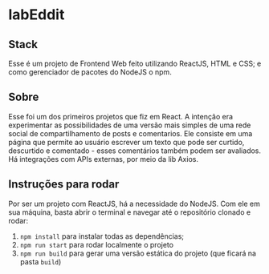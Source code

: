 # labEddit


## Stack
Esse é um projeto de Frontend Web feito utilizando ReactJS, HTML e CSS; 
e como gerenciador de pacotes do NodeJS o npm.

## Sobre
Esse foi um dos primeiros projetos que fiz em React.
A intenção era experimentar as possibilidades de uma versão mais simples 
de uma rede social de compartilhamento de posts e comentarios. 
Ele consiste em uma página que permite ao usuário escrever um texto que pode ser
curtido, descurtido e comentado - esses comentários também podem ser avaliados. 
Há integrações com APIs externas, por meio da lib Axios.

## Instruções para rodar
Por ser um projeto com ReactJS, há a necessidade do NodeJS. Com ele em 
sua máquina, basta abrir o terminal e navegar até o repositório clonado e 
rodar:

1. `npm install` para instalar todas as dependências;
1. `npm run start` para rodar localmente o projeto
1. `npm run build` para gerar uma versão estática do projeto 
(que ficará na pasta `build`)
